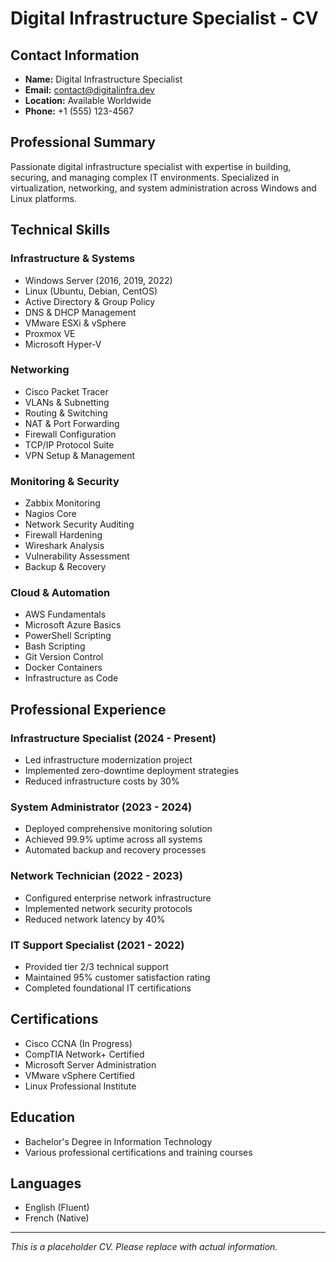 # Digital Infrastructure Specialist - CV

## Contact Information
- **Name:** Digital Infrastructure Specialist
- **Email:** contact@digitalinfra.dev
- **Location:** Available Worldwide
- **Phone:** +1 (555) 123-4567

## Professional Summary
Passionate digital infrastructure specialist with expertise in building, securing, and managing complex IT environments. Specialized in virtualization, networking, and system administration across Windows and Linux platforms.

## Technical Skills

### Infrastructure & Systems
- Windows Server (2016, 2019, 2022)
- Linux (Ubuntu, Debian, CentOS)
- Active Directory & Group Policy
- DNS & DHCP Management
- VMware ESXi & vSphere
- Proxmox VE
- Microsoft Hyper-V

### Networking
- Cisco Packet Tracer
- VLANs & Subnetting
- Routing & Switching
- NAT & Port Forwarding
- Firewall Configuration
- TCP/IP Protocol Suite
- VPN Setup & Management

### Monitoring & Security
- Zabbix Monitoring
- Nagios Core
- Network Security Auditing
- Firewall Hardening
- Wireshark Analysis
- Vulnerability Assessment
- Backup & Recovery

### Cloud & Automation
- AWS Fundamentals
- Microsoft Azure Basics
- PowerShell Scripting
- Bash Scripting
- Git Version Control
- Docker Containers
- Infrastructure as Code

## Professional Experience

### Infrastructure Specialist (2024 - Present)
- Led infrastructure modernization project
- Implemented zero-downtime deployment strategies
- Reduced infrastructure costs by 30%

### System Administrator (2023 - 2024)
- Deployed comprehensive monitoring solution
- Achieved 99.9% uptime across all systems
- Automated backup and recovery processes

### Network Technician (2022 - 2023)
- Configured enterprise network infrastructure
- Implemented network security protocols
- Reduced network latency by 40%

### IT Support Specialist (2021 - 2022)
- Provided tier 2/3 technical support
- Maintained 95% customer satisfaction rating
- Completed foundational IT certifications

## Certifications
- Cisco CCNA (In Progress)
- CompTIA Network+ Certified
- Microsoft Server Administration
- VMware vSphere Certified
- Linux Professional Institute

## Education
- Bachelor's Degree in Information Technology
- Various professional certifications and training courses

## Languages
- English (Fluent)
- French (Native)

---
*This is a placeholder CV. Please replace with actual information.*

